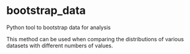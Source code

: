 # bootstrap_data
Python tool to bootstrap data for analysis

This method can be used when comparing the distributions of various datasets with different numbers of values.
